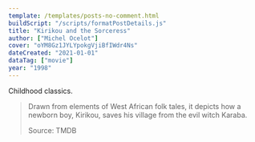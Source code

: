 ```yaml
---
template: /templates/posts-no-comment.html
buildScript: "/scripts/formatPostDetails.js"
title: "Kirikou and the Sorceress"
author: ["Michel Ocelot"]
cover: "oYM8Gz1JYLYpokgVjiBfIWdr4Ns"
dateCreated: "2021-01-01"
dataTag: ["movie"]
year: "1998"
---
```


Childhood classics.

> Drawn from elements of West African folk tales, it depicts how a newborn boy, Kirikou, saves his village from the evil witch Karaba.
>
> Source: TMDB
